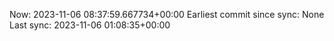 Now: 2023-11-06 08:37:59.667734+00:00 Earliest commit since sync: None Last sync: 2023-11-06 01:08:35+00:00
